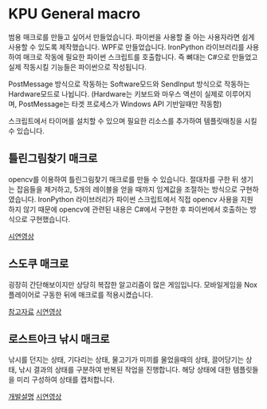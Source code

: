 # KPU General macro

범용 매크로를 만들고 싶어서 만들었습니다.
파이썬을 사용할 줄 아는 사용자라면 쉽게 사용할 수 있도록 제작했습니다.
WPF로 만들었습니다. IronPython 라이브러리를 사용하여 매크로 작동에 필요한 파이썬 스크립트를 호출합니다.
즉 뼈대는 C#으로 만들었고 실제 작동시킬 기능들은 파이썬으로 작성됩니다.

PostMessage 방식으로 작동하는 Software모드와 SendInput 방식으로 작동하는 Hardware모드로 나뉩니다.
(Hardware는 키보드와 마우스 액션이 실제로 이루어지며, PostMessage는 타겟 프로세스가 Windows API 기반일때만 작동함)

스크립트에서 타이머를 설치할 수 있으며 필요한 리소스를 추가하여 템플릿매칭을 시킬 수 있습니다.

## 틀린그림찾기 매크로
opencv를 이용하여 틀린그림찾기 매크로를 만들 수 있습니다.
절대차를 구한 뒤 생기는 잡음들을 제거하고, 5개의 레이블을 얻을 때까지 임계값을 조절하는 방식으로 구현하였습니다.
IronPython 라이브러리가 파이썬 스크립트에서 직접 opencv 사용을 지원하지 않기 때문에 opencv에 관련된 내용은 C#에서 구현한 후 파이썬에서 호출하는 방식으로 구현했습니다.

[시연영상](https://youtu.be/8LgthrlfDYw)

## 스도쿠 매크로
굉장히 간단해보이지만 상당히 복잡한 알고리즘이 많은 게임입니다.
모바일게임을 Nox 플레이어로 구동한 뒤에 매크로를 적용시켰습니다.

[참고자료](https://m.cafe.daum.net/sudoku4u/Fo9V/77?q=D_nkDM8IgstNA0&)
[시연영상](https://youtu.be/HhToEqJBmVU)

## 로스트아크 낚시 매크로
낚시를 던지는 상태, 기다리는 상태, 물고기가 미끼를 물었을때의 상태, 끌어당기는 상태, 낚시 결과의 상태를 구분하여 반복된 작업을 진행합니다.
해당 상태에 대한 템플릿들을 미리 구성하여 상태를 캡처합니다.

[개발설명](https://blog.naver.com/boyism/221421048934)
[시연영상](https://youtu.be/Q3rxFIN1Uxs)